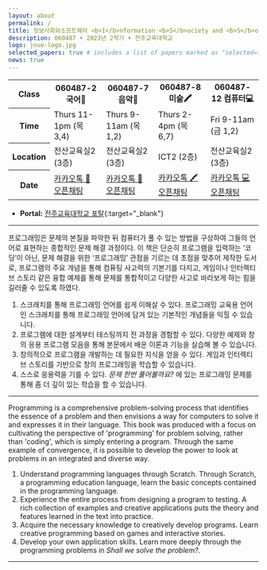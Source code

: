 ```yaml
---
layout: about
permalink: /
title: 정보사회와소프트웨어 <b>I</b>nformation <b>S</b>ociety and <b>S</b>oftware (Scratch)
description: 060487 • 2023년 2학기 • 전주교육대학교
logo: jnue-logo.jpg
selected_papers: true # includes a list of papers marked as "selected={true}"
news: true
---
```


<table class="table table-hover">
  <colgroup>
    <col style="width:12%">
    <col style="width:22%">
    <col style="width:22%">
    <col style="width:22%">
    <col style="width:22%">
  </colgroup>
  <tbody>
    <tr>
      <th scope="row">Class</th>
      <th>060487-2 국어📓</th>
      <th>060487-7 음악🎸</th>
      <th>060487-8 미술🖍️</th>
      <th>060487-12 컴퓨터💻</th>
    </tr>
    <tr>
      <th scope="col">Time</th>
      <td>Thurs 11-1pm (목 3,4)</td>
      <td>Thurs 9-11am (목 1,2)</td>
      <td>Thurs 2-4pm (목 6,7)</td>
      <td>Fri 9-11am (금 1,2)</td>
    </tr>
    <tr>
      <th scope="row">Location</th>
      <td>전산교육실2 (3층)</td>
      <td>전산교육실2 (3층)</td>
      <td>ICT2 (2층)</td>
      <td>전산교육실2 (3층)</td>
    </tr>
    <tr>
      <th scope="row">Date</th>
      <td><a href="https://open.kakao.com/o/g36jMPDf" target="_blank">카카오톡 📓 오픈채팅</a></td>
      <td><a href="https://open.kakao.com/o/g5L7FPDf" target="_blank">카카오톡 🎸 오픈채팅</a></td>
      <td><a href="https://open.kakao.com/o/gsthOPDf" target="_blank">카카오톡 🖍️ 오픈채팅</a></td>
      <td><a href="https://open.kakao.com/o/gYj43PDf" target="_blank">카카오톡 💻 오픈채팅</a></td>
    </tr>
  </tbody>
</table>

- **Portal:** [전주교육대학교 포탈](https://portal.jnue.kr){:target="\_blank"}

<!--
- **Discussion:** [Piazza](https://piazza.com/class/jqh4n6275r82yq){:target="\_blank"}
- **HW submission:** [Gradescope](https://www.gradescope.com/courses/36025){:target="\_blank"}
- **Online lectures:** The lectures will be live-streamed through [Panopto](https://scs.hosted.panopto.com/Panopto/Pages/Sessions/List.aspx?folderID=0f44b4d7-fb4e-49eb-b88d-a9d00125e1b3){:target="\_blank"}, recorded, and made available on [YouTube](https://www.youtube.com/playlist?list=PLoZgVqqHOumTY2CAQHL45tQp6kmDnDcqn){:target="\_blank"}.
- **Contact:** Students should ask all course-related questions on [Piazza](https://piazza.com/class/jqh4n6275r82yq){:target="\_blank"}, where you will also find announcements. For external enquiries, personal matters, or in emergencies, you can email us at *10708-instructor@cs.cmu.edu*.
-->

---

프로그래밍은 문제의 본질을 파악한 뒤 컴퓨터가 풀 수 있는 방법을 구상하여 그들의 언어로 표현하는 종합적인 문제 해결 과정이다. 이 책은 단순히 프로그램을 입력하는 ‘코딩’이 아닌, 문제 해결을 위한 ‘프로그래밍’ 관점을 기르는 데 초점을 맞추어 제작한 도서로, 프로그램의 주요 개념을 통해 컴퓨팅 사고력의 기본기를 다지고, 게임이나 인터랙티브 스토리 같은 융합 예제를 통해 문제를 통합적이고 다양한 사고로 바라보게 하는 힘을 길러줄 수 있도록 하였다.

1. 스크래치를 통해 프로그래밍 언어를 쉽게 이해살 수 있다. 프로그래밍 교육용 언어인 스크래치를 통해 프로그래밍 언어에 담겨 있는 기본적인 개념들을 익힐 수 있습니다.
2. 프로그램에 대한 설계부터 테스팅까지 전 과정을 경험할 수 있다. 다양한 예제와 창의 응용 프로그램 모음을 통해 본문에서 배운 이론과 기능을 실습해 볼 수 있습니다.
3. 창의적으로 프로그램을 개발하는 데 필요한 지식을 얻을 수 있다. 게임과 인터렉티브 스토리를 기반으로 창의 프로그래밍을 학습할 수 있습니다.
4. 스스로 응용력을 기를 수 있다. _문제 한번 풀어볼까요?_ 에 있는 프로그래밍 문제를 통해 좀 더 깊이 있는 학습을 할 수 있습니다.

---

Programming is a comprehensive problem-solving process that identifies the essence of a problem and then envisions a way for computers to solve it and expresses it in their language. This book was produced with a focus on cultivating the perspective of 'programming' for problem solving, rather than 'coding', which is simply entering a program. Through the same example of convergence, it is possible to develop the power to look at problems in an integrated and diverse way.

1. Understand programming languages through Scratch. Through Scratch, a programming education language, learn the basic concepts contained in the programming language.
2. Experience the entire process from designing a program to testing. A rich collection of examples and creative applications puts the theory and features learned in the text into practice.
3. Acquire the necessary knowledge to creatively develop programs. Learn creative programming based on games and interactive stories.
4. Develop your own application skills. Learn more deeply through the programming problems in _Shall we solve the problem?_.

---
